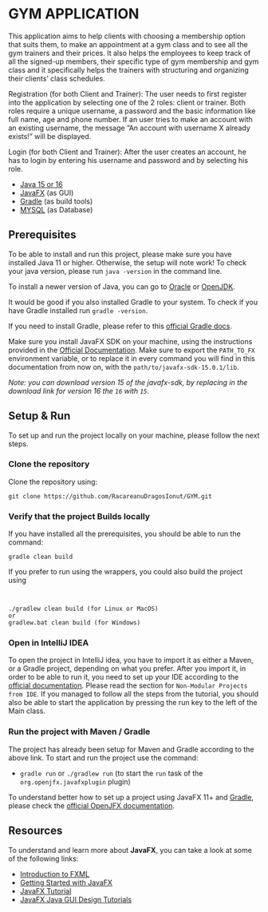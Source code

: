# GYM APPLICATION
This application aims to help clients with choosing a membership option that suits them, to make an
appointment at a gym class and to see all the gym trainers and their prices. It also helps the employees
to keep track of all the signed-up members, their specific type of gym membership and gym class and it
specifically helps the trainers with structuring and organizing their clients’ class schedules.

Registration (for both Client and Trainer):
The user needs to first register into the application by selecting one of the 2 roles: client or trainer. Both
roles require a unique username, a password and the basic information like full name, age and phone
number. If an user tries to make an account with an existing username, the message ”An account with
username X already exists!” will be displayed.

Login (for both Client and Trainer):
After the user creates an account, he has to login by entering his username and password and by
selecting his role.


* [Java 15 or 16](https://www.oracle.com/java/technologies/javase-downloads.html)
* [JavaFX](https://openjfx.io/openjfx-docs/) (as GUI)
*  [Gradle](https://gradle.org/) (as build tools)
* [MYSQL](https://www.mysql.com/downloads/) (as Database)

## Prerequisites
To be able to install and run this project, please make sure you have installed Java 11 or higher. Otherwise, the setup will note work!
To check your java version, please run `java -version` in the command line.

To install a newer version of Java, you can go to [Oracle](https://www.oracle.com/java/technologies/javase-downloads.html) or [OpenJDK](https://jdk.java.net/).

It would be good if you also installed Gradle to your system. To check if you have Gradle installed run `gradle -version`.

If you need to install Gradle, please refer to this [official Gradle docs](https://docs.gradle.org/current/userguide/installation.html).

Make sure you install JavaFX SDK on your machine, using the instructions provided in the [Official Documentation](https://openjfx.io/openjfx-docs/#install-javafx). Make sure to export the `PATH_TO_FX` environment variable, or to replace it in every command you will find in this documentation from now on, with the `path/to/javafx-sdk-15.0.1/lib`.

_Note: you can download version 15 of the javafx-sdk, by replacing in the download link for version 16 the `16` with `15`._

## Setup & Run
To set up and run the project locally on your machine, please follow the next steps.

### Clone the repository
Clone the repository using:
```git
git clone https://github.com/RacareanuDragosIonut/GYM.git
```

### Verify that the project Builds locally
If you have installed all the prerequisites, you should be able to run the command:
```
gradle clean build
```
If you prefer to run using the wrappers, you could also build the project using 
```


./gradlew clean build (for Linux or MacOS)
or 
gradlew.bat clean build (for Windows)
```

### Open in IntelliJ IDEA
To open the project in IntelliJ idea, you have to import it as either a Maven, or a Gradle project, depending on what you prefer. 
After you import it, in order to be able to run it, you need to set up your IDE according to the [official documentation](https://openjfx.io/openjfx-docs/). Please read the section for `Non-Modular Projects from IDE`.
If you managed to follow all the steps from the tutorial, you should also be able to start the application by pressing the run key to the left of the Main class.

### Run the project with Maven / Gradle
The project has already been setup for Maven and Gradle according to the above link.
To start and run the project use the command:
* `gradle run` or `./gradlew run` (to start the `run` task of the `org.openjfx.javafxplugin` plugin)

To understand better how to set up a project using JavaFX 11+ and [Gradle](https://openjfx.io/openjfx-docs/#gradle), please check the [official OpenJFX documentation](https://openjfx.io/).



## Resources
To understand and learn more about **JavaFX**, you can take a look at some of the following links:
* [Introduction to FXML](https://openjfx.io/javadoc/16/javafx.fxml/javafx/fxml/doc-files/introduction_to_fxml.html)
* [Getting Started with JavaFX](https://openjfx.io/openjfx-docs/)
* [JavaFX Tutorial](https://code.makery.ch/library/javafx-tutorial/)
* [JavaFX Java GUI Design Tutorials](https://www.youtube.com/playlist?list=PL6gx4Cwl9DGBzfXLWLSYVy8EbTdpGbUIG)

